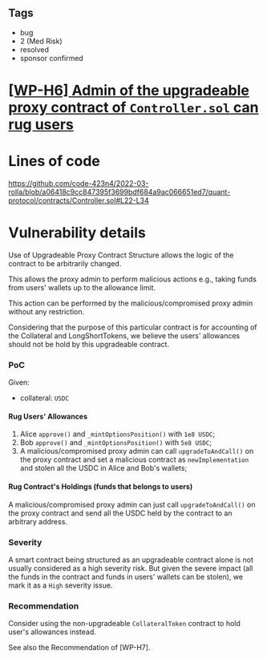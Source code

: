 ## Tags

- bug
- 2 (Med Risk)
- resolved
- sponsor confirmed

# [[WP-H6] Admin of the upgradeable proxy contract of `Controller.sol` can rug users](https://github.com/code-423n4/2022-03-rolla-findings/issues/48) 

# Lines of code

https://github.com/code-423n4/2022-03-rolla/blob/a06418c9cc847395f3699bdf684a9ac066651ed7/quant-protocol/contracts/Controller.sol#L22-L34


# Vulnerability details

Use of Upgradeable Proxy Contract Structure allows the logic of the contract to be arbitrarily changed.

This allows the proxy admin to perform malicious actions e.g., taking funds from users' wallets up to the allowance limit.

This action can be performed by the malicious/compromised proxy admin without any restriction. 

Considering that the purpose of this particular contract is for accounting of the Collateral and LongShortTokens, we believe the users' allowances should not be hold by this upgradeable contract.

### PoC

Given:

- collateral: `USDC`

#### Rug Users' Allowances

1. Alice `approve()` and `_mintOptionsPosition()` with `1e8 USDC`;
2. Bob  `approve()` and `_mintOptionsPosition()` with `5e8 USDC`;
3. A malicious/compromised proxy admin can call `upgradeToAndCall()` on the proxy contract and set a malicious contract as `newImplementation` and stolen all the USDC in Alice and Bob's wallets;

#### Rug Contract's Holdings (funds that belongs to users)

A malicious/compromised proxy admin can just call `upgradeToAndCall()` on the proxy contract and send all the USDC held by the contract to an arbitrary address.

### Severity

A smart contract being structured as an upgradeable contract alone is not usually considered as a high severity risk. But given the severe impact (all the funds in the contract and funds in users' wallets can be stolen), we mark it as a `High` severity issue.

### Recommendation

Consider using the non-upgradeable `CollateralToken` contract to hold user's allowances instead.

See also the Recommendation of [WP-H7].

